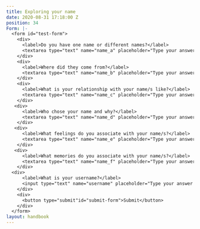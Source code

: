 ```yaml
---
title: Exploring your name
date: 2020-08-31 17:18:00 Z
position: 34
Form: |-
  <form id="test-form">
    <div>
      <label>Do you have one name or different names?</label>
      <textarea type="text" name="name_a" placeholder="Type your answer here"/></textarea>
    </div>
    <div>
      <label>Where did they come from?</label>
      <textarea type="text" name="name_b" placeholder="Type your answer here"/></textarea>
    </div>
    <div>
      <label>What is your relationship with your name/s like?</label>
      <textarea type="text" name="name_c" placeholder="Type your answer here"/></textarea>
    </div>
   <div>
      <label>Who chose your name and why?</label>
      <textarea type="text" name="name_d" placeholder="Type your answer here"/></textarea>
    </div>
   <div>
      <label>What feelings do you associate with your name/s?</label>
      <textarea type="text" name="name_e" placeholder="Type your answer here"/></textarea>
    </div>
   <div>
      <label>What memories do you associate with your name/s?</label>
      <textarea type="text" name="name_f" placeholder="Type your answer here"/></textarea>
    </div>
  <div>
      <label>What is your username?</label>
      <input type="text" name="username" placeholder="Type your answer here"/></input>
    </div>
    <div>
      <button type="submit"id="submit-form">Submit</button>
    </div>
  </form>
layout: handbook
---
```


